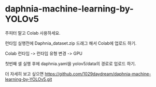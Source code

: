# daphnia-machine-learning-by-YOLOv5
주피터 말고 Colab 사용하세요.

런타임 실행전에 Daphnia_dataset.zip 드래그 해서 Colab에 업로드 하기.

Colab 런타임 -> 런타임 유형 변경 -> GPU

첫번째 셀 실행 후에 daphnia.yaml을 yolov5/data의 경로로 업로드 하기.

더 자세히 보고 싶으면
https://github.com/1029daydream/daphnia-machine-learning-by-YOLOv5.git
